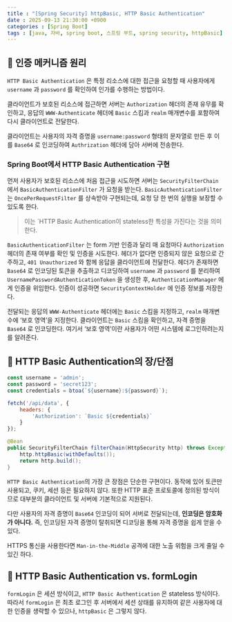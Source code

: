 ```yaml
---
title : "[Spring Security] httpBasic, HTTP Basic Authentication"
date : 2025-09-13 21:30:00 +0900
categories : [Spring Boot]
tags : [java, 자바, spring boot, 스프링 부트, spring security, httpBasic]
---
```


## 📌 인증 메커니즘 원리

`HTTP Basic Authentication` 은 특정 리소스에 대한 접근을 요청할 때 사용자에게 `username` 과 `password` 를 확인하여 인가를 수행하는 방법이다.

클라이언트가 보호된 리소스에 접근하면 서버는 `Authorization` 헤더의 존재 유무를 확인하고, 응답의 `WWW-Authenticate` 헤더에 `Basic` 스킴과 `realm` 매개변수를 포함하여 다시 클라이언트로 전달한다.

클라이언트는 사용자의 자격 증명을 `username:password` 형태의 문자열로 만든 후 이를 `Base64` 로 인코딩하여 `Authrization` 헤더에 담아 서버에 전송한다.

### Spring Boot에서 HTTP Basic Authentication 구현

먼저 사용자가 보호된 리소스에 처음 접근을 시도하면 서버는 `SecurityFilterChain` 에서 `BasicAuthenticationFilter` 가 요청을 받는다. `BasicAuthenticationFilter` 는 `OncePerRequestFilter` 를 상속받아 구현되는데, 요청 당 한 번의 실행을 보장할 수 있도록 한다.

> 이는 `HTTP Basic Authentication이 stateless한 특성을 가진다는 것을 의미한다.

`BasicAuthenticationFilter` 는 form 기반 인증과 달리 매 요청마다 `Authorization` 헤더의 존재 여부를 확인 및 인증을 시도한다. 헤더가 없다면 인증되지 않은 요청으로 간주하고, `401 Unauthorized` 와 함께 응답을 클라이언트에 전달한다. 헤더가 존재하면 `Base64` 로 인코딩된 토큰을 추출하고 디코딩하여 `username` 과 `password` 를 분리하여 `UsernamePasswordAuthenticationToken` 을 생성한 후, `AuthenticationManager` 에게 인증을 위임한다. 인증이 성공하면 `SecurityContextHolder` 에 인증 정보를 저장한다.

전달되는 응답의 `WWW-Authenticate` 헤더에는 `Basic` 스킴을 지정하고, `realm` 매개변수에 ‘보호 영역’을 지정한다. 클라이언트는 `Basic` 스킴을 확인하고, 자격 증명을 `Base64` 로 인코딩한다. 여기서 ‘보호 영역’이란 사용자가 어떤 시스템에 로그인하려는지를 알려준다.

## 📌 HTTP Basic Authentication의 장/단점

```jsx
const username = 'admin';
const password = 'secret123';
const credentials = btoa(`${username}:${password}`);

fetch('/api/data', {
    headers: {
        'Authorization': `Basic ${credentials}`
    }
});
```

```java
@Bean
public SecurityFilterChain filterChain(HttpSecurity http) throws Exception {
    http.httpBasic(withDefaults());
    return http.build();
}
```

`HTTP Basic Authentication`의 가장 큰 장점은 단순한 구현이다. 동작에 있어 토큰만 사용되고, 쿠키, 세션 등은 필요하지 않다. 또한 HTTP 표준 프로토콜에 정의된 방식이므로 대부분의 클라이언트 및 서버에 기본적으로 지원된다.

다만 사용자의 자격 증명이 `Base64` 인코딩이 되어 서버로 전달되는데, **인코딩은 암호화가 아니다.** 즉, 인코딩된 자격 증명이 탈취되면 디코딩을 통해 자격 증명을 쉽게 얻을 수 있다.

HTTPS 통신을 사용한다면 `Man-in-the-Middle` 공격에 대한 노출 위험을 크게 줄일 수 있긴 하다.

## 📌 HTTP Basic Authentication vs. formLogin

`formLogin` 은 세션 방식이고, `HTTP Basic Authentication` 은 stateless 방식이다. 따라서 `formLogin` 은 최초 로그인 후 서버에서 세션 상태를 유지하여 같은 사용자에 대한 인증을 생략할 수 있으나, `httpBasic` 은 그렇지 않다.